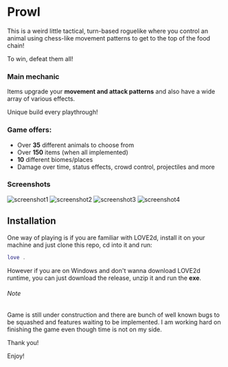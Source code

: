 # Prowl

This is a weird little tactical, turn-based roguelike where you control an animal using chess-like movement patterns to get to the top of the food chain!

To win, defeat them all!

### Main mechanic
Items upgrade your **movement and attack patterns** and also have a wide array of various effects.

Unique build every playthrough!

### Game offers:
- Over **35** different animals to choose from
- Over **150** items (when all implemented)
- **10** different biomes/places
- Damage over time, status effects, crowd control, projectiles and more

### Screenshots

![screenshot1](https://i.imgur.com/a2Cc8nb.png)
![screenshot2](https://i.imgur.com/jEWKOxF.png)
![screenshot3](https://i.imgur.com/h5aVuXM.png)
![screenshot4](https://i.imgur.com/kX3v9J2.png)

## Installation

One way of playing is if you are familiar with LOVE2d, install it on your machine and just clone this repo, cd into it and run:
```lua
love .
```
However if you are on Windows and don't wanna download LOVE2d runtime, you can just download the release, unzip it and run the **exe**.

###### _Note_

Game is still under construction and there are bunch of well known bugs to be squashed and features waiting to be implemented. I am working hard on finishing the game even though time is not on my side.

Thank you!

Enjoy!
